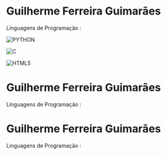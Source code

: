 
# Guilherme Ferreira Guimarães

Linguagens de Programação : 

![PYTHON](https://cdn-icons-png.flaticon.com/128/5968/5968350.png) 

![C](https://cdn-icons-png.flaticon.com/128/3665/3665923.png)

![HTML5](https://cdn-icons-png.flaticon.com/128/919/919827.png)


# Guilherme Ferreira Guimarães

Linguagens de Programação : 





# Guilherme Ferreira Guimarães

Linguagens de Programação : 




